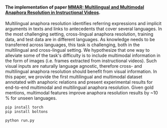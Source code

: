 #### The implementation of paper [MMAR: Multilingual and Multimodal Anaphora Resolution in Instructional Videos](https://aclanthology.org/2024.findings-emnlp.88/).

Multilingual anaphora resolution identifies referring expressions and implicit arguments in texts and links to antecedents that cover several languages. In the most challenging setting, cross-lingual anaphora resolution, training data, and test data are in different languages. As knowledge needs to be transferred across languages, this task is challenging, both in the multilingual and cross-lingual setting. We hypothesize that one way to alleviate some of the task's difficulty is to include multimodal information in the form of images (i.e. frames extracted from instructional videos). Such visual inputs are naturally language agnostic, therefore cross- and multilingual anaphora resolution should benefit from visual information. In this paper, we provide the first multilingual and multimodal dataset annotated with anaphoric relations and present experimental results for end-to-end multimodal and multilingual anaphora resolution. Given gold mentions, multimodal features improve anaphora resolution results by ~10 % for unseen languages.


```
pip install torch 
pip install boltons
```

```
python run.py
```
